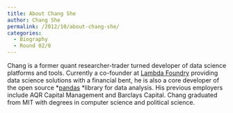 ```yaml
---
title: About Chang She
author: Chang She
permalink: /2012/10/about-chang-she/
categories:
  - Biography
  - Round 02/0
---
```

Chang is a former quant researcher-trader turned developer of data science platforms and tools. Currently a co-founder at [Lambda Foundry][1] providing data science solutions with a financial bent, he is also a core developer of the open source *[pandas][2] *library for data analysis. His previous employers include AQR Capital Management and Barclays Capital. Chang graduated from MIT with degrees in computer science and political science.

 [1]: http://www.lambdafoundry.com
 [2]: http://pandas.pydata.org
